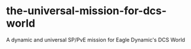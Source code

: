 # the-universal-mission-for-dcs-world
A dynamic and universal SP/PvE mission for Eagle Dynamic's DCS World
